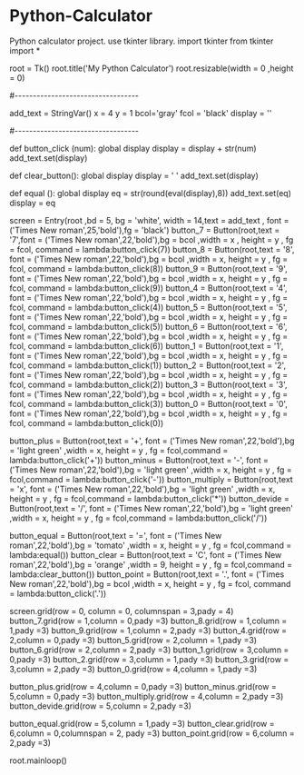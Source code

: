 # Python-Calculator
Python calculator project. use tkinter library.
import tkinter
from tkinter import *

root = Tk()
root.title('My Python Calculator')
root.resizable(width = 0 ,height = 0)


#----------------------------------

add_text = StringVar()
x = 4
y = 1
bcol='gray'
fcol = 'black'
display = ''

#----------------------------------

def button_click (num):
    global display
    display = display + str(num)
    add_text.set(display)


def clear_button():
    global display
    display = ' '
    add_text.set(display)


def equal ():
    global display
    eq = str(round(eval(display),8))
    add_text.set(eq)
    display = eq

screen = Entry(root ,bd = 5, bg = 'white', width = 14,text = add_text , font = ('Times New roman',25,'bold'),fg = 'black')
button_7 = Button(root,text = '7',font = ('Times New roman',22,'bold'),bg = bcol ,width = x , height = y , fg = fcol, command = lambda:button_click(7))
button_8 = Button(root,text = '8', font = ('Times New roman',22,'bold'),bg = bcol ,width = x, height = y , fg = fcol, command = lambda:button_click(8))
button_9 = Button(root,text = '9', font = ('Times New roman',22,'bold'),bg = bcol ,width = x, height = y , fg = fcol, command = lambda:button_click(9))
button_4 = Button(root,text = '4', font = ('Times New roman',22,'bold'),bg = bcol ,width = x, height = y , fg = fcol, command = lambda:button_click(4))
button_5 = Button(root,text = '5', font = ('Times New roman',22,'bold'),bg = bcol ,width = x, height = y , fg = fcol, command = lambda:button_click(5))
button_6 = Button(root,text = '6', font = ('Times New roman',22,'bold'),bg = bcol ,width = x, height = y , fg = fcol, command = lambda:button_click(6))
button_1 = Button(root,text = '1', font = ('Times New roman',22,'bold'),bg = bcol ,width = x, height = y , fg = fcol, command = lambda:button_click(1))
button_2 = Button(root,text = '2', font = ('Times New roman',22,'bold'),bg = bcol ,width = x, height = y , fg = fcol, command = lambda:button_click(2))
button_3 = Button(root,text = '3', font = ('Times New roman',22,'bold'),bg = bcol ,width = x, height = y , fg = fcol, command = lambda:button_click(3))
button_0 = Button(root,text = '0', font = ('Times New roman',22,'bold'),bg = bcol ,width = x, height = y , fg = fcol, command = lambda:button_click(0))

button_plus = Button(root,text = '+', font = ('Times New roman',22,'bold'),bg = 'light green' ,width = x, height = y , fg = fcol,command = lambda:button_click('+'))
button_minus = Button(root,text = '-', font = ('Times New roman',22,'bold'),bg = 'light green' ,width = x, height = y , fg = fcol,command = lambda:button_click('-'))
button_multiply = Button(root,text = 'x', font = ('Times New roman',22,'bold'),bg = 'light green' ,width = x, height = y , fg = fcol,command = lambda:button_click('*'))
button_devide = Button(root,text = '/', font = ('Times New roman',22,'bold'),bg = 'light green' ,width = x, height = y , fg = fcol,command = lambda:button_click('/'))

button_equal = Button(root,text = '=', font = ('Times New roman',22,'bold'),bg = 'tomato' ,width = x, height = y , fg = fcol,command = lambda:equal())
button_clear = Button(root,text = 'C', font = ('Times New roman',22,'bold'),bg = 'orange' ,width = 9, height = y , fg = fcol,command = lambda:clear_button())
button_point = Button(root,text = '.', font = ('Times New roman',22,'bold'),bg = bcol ,width = x, height = y , fg = fcol, command = lambda:button_click('.'))


screen.grid(row = 0, column = 0, columnspan = 3,pady = 4)
button_7.grid(row = 1,column = 0,pady =3)
button_8.grid(row = 1,column = 1,pady =3)
button_9.grid(row = 1,column = 2,pady =3)
button_4.grid(row = 2,column = 0,pady =3)
button_5.grid(row = 2,column = 1,pady =3)
button_6.grid(row = 2,column = 2,pady =3)
button_1.grid(row = 3,column = 0,pady =3)
button_2.grid(row = 3,column = 1,pady =3)
button_3.grid(row = 3,column = 2,pady =3)
button_0.grid(row = 4,column = 1,pady =3)

button_plus.grid(row = 4,column = 0,pady =3)
button_minus.grid(row = 5,column = 0,pady =3)
button_multiply.grid(row = 4,column = 2,pady =3)
button_devide.grid(row = 5,column = 2,pady =3)

button_equal.grid(row = 5,column = 1,pady =3)
button_clear.grid(row = 6,column = 0,columnspan = 2, pady =3)
button_point.grid(row = 6,column = 2,pady =3)


root.mainloop()

